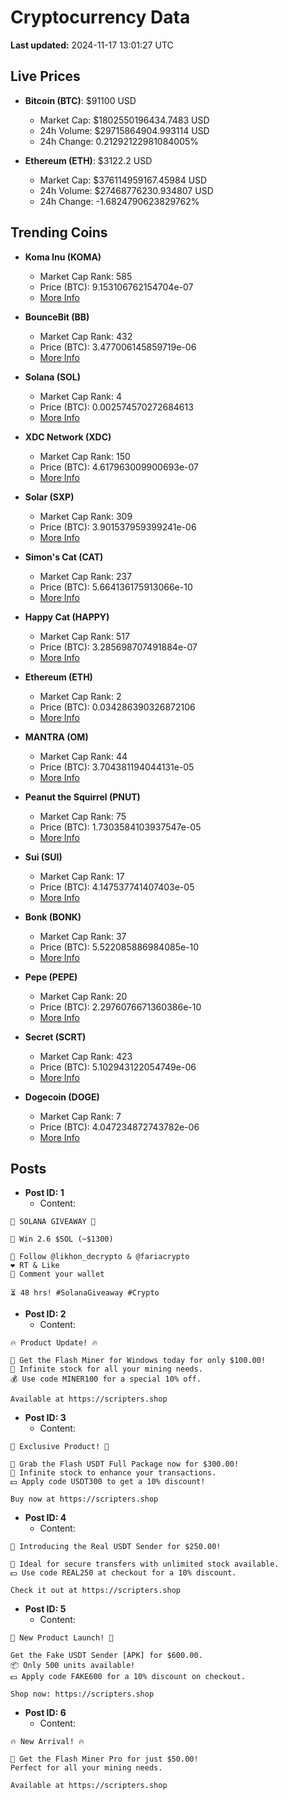# Cryptocurrency Data

**Last updated:** 2024-11-17 13:01:27 UTC

## Live Prices
- **Bitcoin (BTC)**: $91100 USD
  - Market Cap: $1802550196434.7483 USD
  - 24h Volume: $29715864904.993114 USD
  - 24h Change: 0.21292122981084005%

- **Ethereum (ETH)**: $3122.2 USD
  - Market Cap: $376114959167.45984 USD
  - 24h Volume: $27468776230.934807 USD
  - 24h Change: -1.6824790623829762%

## Trending Coins
- **Koma Inu (KOMA)**
  - Market Cap Rank: 585
  - Price (BTC): 9.153106762154704e-07
  - [More Info](https://www.coingecko.com/en/coins/koma-inu)

- **BounceBit (BB)**
  - Market Cap Rank: 432
  - Price (BTC): 3.477006145859719e-06
  - [More Info](https://www.coingecko.com/en/coins/bouncebit)

- **Solana (SOL)**
  - Market Cap Rank: 4
  - Price (BTC): 0.002574570272684613
  - [More Info](https://www.coingecko.com/en/coins/solana)

- **XDC Network (XDC)**
  - Market Cap Rank: 150
  - Price (BTC): 4.617963009900693e-07
  - [More Info](https://www.coingecko.com/en/coins/xdc-network)

- **Solar (SXP)**
  - Market Cap Rank: 309
  - Price (BTC): 3.901537959399241e-06
  - [More Info](https://www.coingecko.com/en/coins/solar-2)

- **Simon's Cat (CAT)**
  - Market Cap Rank: 237
  - Price (BTC): 5.664136175913066e-10
  - [More Info](https://www.coingecko.com/en/coins/simons-cat)

- **Happy Cat (HAPPY)**
  - Market Cap Rank: 517
  - Price (BTC): 3.285698707491884e-07
  - [More Info](https://www.coingecko.com/en/coins/happycat)

- **Ethereum (ETH)**
  - Market Cap Rank: 2
  - Price (BTC): 0.034286390326872106
  - [More Info](https://www.coingecko.com/en/coins/ethereum)

- **MANTRA (OM)**
  - Market Cap Rank: 44
  - Price (BTC): 3.704381194044131e-05
  - [More Info](https://www.coingecko.com/en/coins/mantra)

- **Peanut the Squirrel (PNUT)**
  - Market Cap Rank: 75
  - Price (BTC): 1.7303584103937547e-05
  - [More Info](https://www.coingecko.com/en/coins/peanut-the-squirrel)

- **Sui (SUI)**
  - Market Cap Rank: 17
  - Price (BTC): 4.147537741407403e-05
  - [More Info](https://www.coingecko.com/en/coins/sui)

- **Bonk (BONK)**
  - Market Cap Rank: 37
  - Price (BTC): 5.522085886984085e-10
  - [More Info](https://www.coingecko.com/en/coins/bonk)

- **Pepe (PEPE)**
  - Market Cap Rank: 20
  - Price (BTC): 2.2976076671360386e-10
  - [More Info](https://www.coingecko.com/en/coins/pepe)

- **Secret (SCRT)**
  - Market Cap Rank: 423
  - Price (BTC): 5.102943122054749e-06
  - [More Info](https://www.coingecko.com/en/coins/secret)

- **Dogecoin (DOGE)**
  - Market Cap Rank: 7
  - Price (BTC): 4.047234872743782e-06
  - [More Info](https://www.coingecko.com/en/coins/dogecoin)

## Posts
- **Post ID: 1**
  - Content:
```
🚀 SOLANA GIVEAWAY 🚀

🎁 Win 2.6 $SOL (~$1300)

🤝 Follow @likhon_decrypto & @fariacrypto
❤️ RT & Like
💬 Comment your wallet

⏳ 48 hrs! #SolanaGiveaway #Crypto
```

- **Post ID: 2**
  - Content:
```
🔥 Product Update! 🔥

🚀 Get the Flash Miner for Windows today for only $100.00!
🔋 Infinite stock for all your mining needs.
💰 Use code MINER100 for a special 10% off.

Available at https://scripters.shop
```

- **Post ID: 3**
  - Content:
```
🎁 Exclusive Product! 🎁

💸 Grab the Flash USDT Full Package now for $300.00!
🎉 Infinite stock to enhance your transactions.
💵 Apply code USDT300 to get a 10% discount!

Buy now at https://scripters.shop
```

- **Post ID: 4**
  - Content:
```
💎 Introducing the Real USDT Sender for $250.00!

💼 Ideal for secure transfers with unlimited stock available.
💵 Use code REAL250 at checkout for a 10% discount.

Check it out at https://scripters.shop
```

- **Post ID: 5**
  - Content:
```
🚀 New Product Launch! 🚀

Get the Fake USDT Sender [APK] for $600.00.
📦 Only 500 units available!
💵 Apply code FAKE600 for a 10% discount on checkout.

Shop now: https://scripters.shop
```

- **Post ID: 6**
  - Content:
```
🔥 New Arrival! 🔥

💸 Get the Flash Miner Pro for just $50.00!
Perfect for all your mining needs.

Available at https://scripters.shop
```


